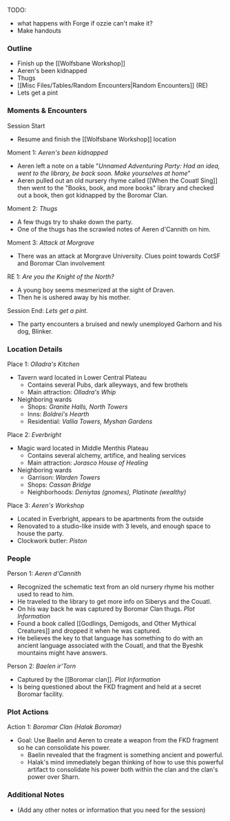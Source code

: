 TODO: 
- what happens with Forge if ozzie can't make it?
- Make handouts
### Outline
- Finish up the [[Wolfsbane Workshop]]
- Aeren's been kidnapped
- Thugs
- [[Misc Files/Tables/Random Encounters|Random Encounters]] (RE)
- Lets get a pint

### Moments & Encounters

Session Start
- Resume and finish the [[Wolfsbane Workshop]] location

Moment 1: *Aeren's been kidnapped*
- Aeren left a note on a table "*Unnamed Adventuring Party: Had an idea, went to the library, be back soon. Make yourselves at home*"
- Aeren pulled out an old nursery rhyme called [[When the Couatl Sing]] then went to the "Books, book, and more books" library and checked out a book, then got kidnapped by the Boromar Clan.

Moment 2: *Thugs*
- A few thugs try to shake down the party.
- One of the thugs has the scrawled notes of Aeren d'Cannith on him.

Moment 3: *Attack at Morgrave*
- There was an attack at Morgrave University. Clues point towards CotSF and Boromar Clan involvement

RE 1: *Are you the Knight of the North?*
- A young boy seems mesmerized at the sight of Draven.
- Then he is ushered away by his mother.

Session End: *Lets get a pint.*
- The party encounters a bruised and newly unemployed Garhorn and his dog, Blinker.

### Location Details

Place 1: *Olladra's Kitchen*
- Tavern ward located in Lower Central Plateau
	- Contains several Pubs, dark alleyways, and few brothels
	- Main attraction: *Olladra's Whip*
- Neighboring wards
	- Shops: *Granite Halls, North Towers*
	- Inns: *Boldrei's Hearth*
	- Residential: *Vallia Towers, Myshan Gardens*

Place 2: *Everbright*
- Magic ward located in Middle Menthis Plateau
	- Contains several alchemy, artifice, and healing services
	- Main attraction: *Jorasco House of Healing*
- Neighboring wards
	- Garrison: *Warden Towers*
	- Shops: *Cassan Bridge*
	- Neighborhoods: *Deniytas (gnomes), Platinate (wealthy)*

Place 3: *Aeren's Workshop*
- Located in Everbright, appears to be apartments from the outside
- Renovated to a studio-like inside with 3 levels, and enough space to house the party.
- Clockwork butler: *Piston*

### People

Person 1: *Aeren d'Cannith*
- Recognized the schematic text from an old nursery rhyme his mother used to read to him.
- He traveled to the library to get more info on Siberys and the Couatl. 
- On his way back he was captured by Boromar Clan thugs.
*Plot Information*
- Found a book called [[Godlings, Demigods, and Other Mythical Creatures]] and dropped it when he was captured.
- He believes the key to that language has something to do with an ancient language associated with the Couatl, and that the Byeshk mountains might have answers.

Person 2: *Baelen ir'Torn*
- Captured by the [[Boromar clan]].
*Plot Information*
- Is being questioned about the FKD fragment and held at a secret Boromar facility.

### Plot Actions

Action 1: *Boromar Clan (Halak Boromar)*
- Goal: Use Baelin and Aeren to create a weapon from the FKD fragment so he can consolidate his power.
	- Baelin revealed that the fragment is something ancient and powerful.
	- Halak's mind immediately began thinking of how to use this powerful artifact to consolidate his power both within the clan and the clan's power over Sharn.
### Additional Notes

- (Add any other notes or information that you need for the session)
